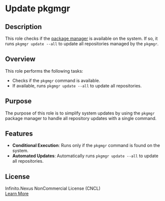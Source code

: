 # Update pkgmgr

## Description

This role checks if the [package manager](https://github.com/kevinveenbirkenbach/package-manager) is available on the system. If so, it runs `pkgmgr update --all` to update all repositories managed by the `pkgmgr`.

## Overview

This role performs the following tasks:
- Checks if the `pkgmgr` command is available.
- If available, runs `pkgmgr update --all` to update all repositories.

## Purpose

The purpose of this role is to simplify system updates by using the `pkgmgr` package manager to handle all repository updates with a single command.

## Features

- **Conditional Execution**: Runs only if the `pkgmgr` command is found on the system.
- **Automated Updates**: Automatically runs `pkgmgr update --all` to update all repositories.

## License

Infinito.Nexus NonCommercial License (CNCL)  
[Learn More](https://s.infinito.nexus/license)


